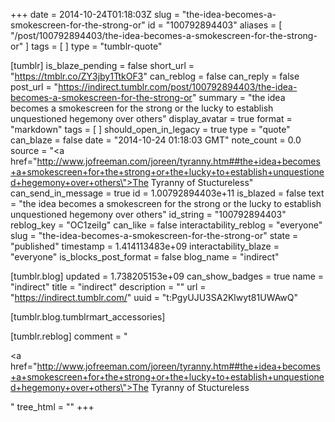 +++
date = 2014-10-24T01:18:03Z
slug = "the-idea-becomes-a-smokescreen-for-the-strong-or"
id = "100792894403"
aliases = [ "/post/100792894403/the-idea-becomes-a-smokescreen-for-the-strong-or" ]
tags = [ ]
type = "tumblr-quote"

[tumblr]
is_blaze_pending = false
short_url = "https://tmblr.co/ZY3jby1TtkOF3"
can_reblog = false
can_reply = false
post_url = "https://indirect.tumblr.com/post/100792894403/the-idea-becomes-a-smokescreen-for-the-strong-or"
summary = "the idea becomes a smokescreen for the strong or the lucky to establish unquestioned hegemony over others"
display_avatar = true
format = "markdown"
tags = [ ]
should_open_in_legacy = true
type = "quote"
can_blaze = false
date = "2014-10-24 01:18:03 GMT"
note_count = 0.0
source = "<a href=\"http://www.jofreeman.com/joreen/tyranny.htm##the+idea+becomes+a+smokescreen+for+the+strong+or+the+lucky+to+establish+unquestioned+hegemony+over+others\">The Tyranny of Stuctureless</a>"
can_send_in_message = true
id = 1.00792894403e+11
is_blazed = false
text = "the idea becomes a smokescreen for the strong or the lucky to establish unquestioned hegemony over others"
id_string = "100792894403"
reblog_key = "OC1zeiIg"
can_like = false
interactability_reblog = "everyone"
slug = "the-idea-becomes-a-smokescreen-for-the-strong-or"
state = "published"
timestamp = 1.414113483e+09
interactability_blaze = "everyone"
is_blocks_post_format = false
blog_name = "indirect"

[tumblr.blog]
updated = 1.738205153e+09
can_show_badges = true
name = "indirect"
title = "indirect"
description = ""
url = "https://indirect.tumblr.com/"
uuid = "t:PgyUJU3SA2Klwyt81UWAwQ"

[tumblr.blog.tumblrmart_accessories]

[tumblr.reblog]
comment = "<p><a href=\"http://www.jofreeman.com/joreen/tyranny.htm##the+idea+becomes+a+smokescreen+for+the+strong+or+the+lucky+to+establish+unquestioned+hegemony+over+others\">The Tyranny of Stuctureless</a></p>"
tree_html = ""
+++
